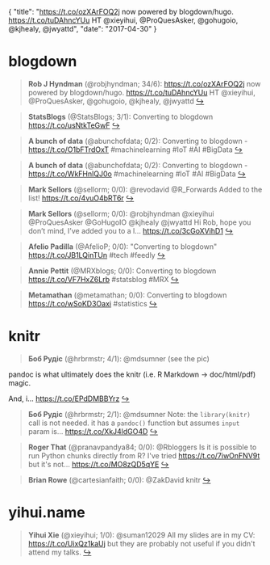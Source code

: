 {
  "title": "https://t.co/ozXArFOQ2j now powered by blogdown/hugo. https://t.co/tuDAhncYUu HT @xieyihui, @ProQuesAsker, @gohugoio, @kjhealy, @jwyattd",
  "date": "2017-04-30"
}

# blogdown

> **Rob J Hyndman** (@robjhyndman; 34/6): https://t.co/ozXArFOQ2j  now powered by blogdown/hugo. https://t.co/tuDAhncYUu  HT @xieyihui, @ProQuesAsker, @gohugoio, @kjhealy, @jwyattd  [&#8618;](https://twitter.com/xieyihui/status/858639555338960896)

<!-- -->


> **StatsBlogs** (@StatsBlogs; 3/1): Converting to blogdown https://t.co/usNtkTeGwF  [&#8618;](https://twitter.com/xieyihui/status/858539705582964736)

<!-- -->


> **A bunch of data** (@abunchofdata; 0/2): Converting to blogdown - https://t.co/O1bFTrdOxT #machinelearning #IoT #AI #BigData  [&#8618;](https://twitter.com/xieyihui/status/858562782853300225)

<!-- -->


> **A bunch of data** (@abunchofdata; 0/2): Converting to blogdown - https://t.co/WkFHnlQJ0o #machinelearning #IoT #AI #BigData  [&#8618;](https://twitter.com/xieyihui/status/858522917403078656)

<!-- -->


> **Mark Sellors** (@sellorm; 0/0): @revodavid @R_Forwards Added to the list! https://t.co/4vuO4bRT6r  [&#8618;](https://twitter.com/xieyihui/status/858800755653955585)

<!-- -->


> **Mark Sellors** (@sellorm; 0/0): @robjhyndman @xieyihui @ProQuesAsker @GoHugoIO @kjhealy @jwyattd Hi Rob, hope you don’t mind, I’ve added you to a l… https://t.co/3cGoXVihD1  [&#8618;](https://twitter.com/xieyihui/status/858800292565069824)

<!-- -->


> **Afelio Padilla** (@AfelioP; 0/0): "Converting to blogdown" https://t.co/JB1LQinTUn #tech #feedly  [&#8618;](https://twitter.com/xieyihui/status/858752113589047296)

<!-- -->


> **Annie Pettit** (@MRXblogs; 0/0): Converting to blogdown https://t.co/VF7HxZ6Lrb #statsblog #MRX  [&#8618;](https://twitter.com/xieyihui/status/858547189513150464)

<!-- -->


> **Metamathan** (@metamathan; 0/0): Converting to blogdown https://t.co/wSoKD3Oaxi #statistics  [&#8618;](https://twitter.com/xieyihui/status/858545747242909697)

<!-- -->


# knitr

> **Боб Рудіс** (@hrbrmstr; 4/1): @mdsumner (see the pic)
>
pandoc is what ultimately does the knitr (i.e. R Markdown -&gt; doc/html/pdf) magic. 
>
And, i… https://t.co/EPdDMBBYrz  [&#8618;](https://twitter.com/xieyihui/status/858644388074979328)

<!-- -->


> **Боб Рудіс** (@hrbrmstr; 2/1): @mdsumner Note: the `library(knitr)` call is not needed. it has a `pandoc()` function but assumes `input` param is… https://t.co/XkJ4ldGO4D  [&#8618;](https://twitter.com/xieyihui/status/858645351577907201)

<!-- -->


> **Roger That** (@pranavpandya84; 0/0): @Rbloggers Is it is possible to run Python chunks directly from R? I've tried https://t.co/7iwOnFNV9t but it's not… https://t.co/MO8zQD5qYE  [&#8618;](https://twitter.com/xieyihui/status/858747791774027777)

<!-- -->


> **Brian Rowe** (@cartesianfaith; 0/0): @ZakDavid knitr  [&#8618;](https://twitter.com/xieyihui/status/858524472600649728)

<!-- -->


# yihui.name

> **Yihui Xie** (@xieyihui; 1/0): @suman12029 All my slides are in my CV: https://t.co/UixQz1kaUj but they are probably not useful if you didn't attend my talks.  [&#8618;](https://twitter.com/xieyihui/status/858549420014669824)

<!-- -->


